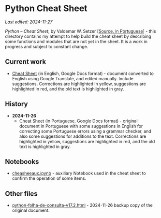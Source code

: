 # Python Cheat Sheet

*Last edited: 2024-11-27*

*Python – Cheat Sheet*, by Valdemar W. Setzer [[Source, in Portuguese](https://www.ime.usp.br/~vwsetzer/python-opers-funcoes.html)] - this directory contains my attempt to help build the cheat sheet by describing some functions and modules that are not yet in the sheet. It is a work in progress and subject to constant change.

## Current work

* [Cheat Sheet](https://docs.google.com/document/d/1plg9g5vMVei8Xr-B9jydi2FfOlteiRP8VpnO0_t481Q/edit?usp=sharing) (in English, Google Docs format) - document converted to English using Google Translate, and edited manually. Include suggestions. Corrections are highlighted in yellow, suggestions are highlighted in red, and the old text is highlighted in gray.

## History

* **2024-11-26**
     * [Cheat Sheet](https://docs.google.com/document/d/1xRVtHRLfqZHAKbBl5KLoV-0rG8A262vDPz54wOd-jn8/edit?usp=sharing) (in Portuguese, Google Docs format) - original document in Portuguese with some suggestions in English for correcting some Portuguese errors using a grammar checker, and also some suggestions for additions to the text. Corrections are highlighted in yellow, suggestions are highlighted in red, and the old text is highlighted in gray.

## Notebooks

* [cheasheeaux.ipynb](../notebooks/cheasheeaux.ipynb) - auxiliary Notebook used in the cheat sheet to confirm the operation of some items.

## Other files

* [python-folha-de-consulta-v17.2.html](python-folha-de-consulta-v17.2.html) - 2024-11-26 backup copy of the original document.

# 
